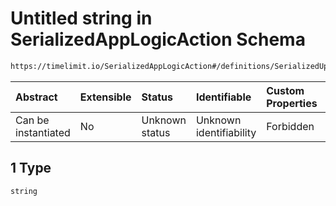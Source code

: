 # Untitled string in SerializedAppLogicAction Schema

```txt
https://timelimit.io/SerializedAppLogicAction#/definitions/SerializedUpdateAppActivitiesAction/properties/removed/items/items/1
```



| Abstract            | Extensible | Status         | Identifiable            | Custom Properties | Additional Properties | Access Restrictions | Defined In                                                                                            |
| :------------------ | :--------- | :------------- | :---------------------- | :---------------- | :-------------------- | :------------------ | :---------------------------------------------------------------------------------------------------- |
| Can be instantiated | No         | Unknown status | Unknown identifiability | Forbidden         | Allowed               | none                | [SerializedAppLogicAction.schema.json\*](SerializedAppLogicAction.schema.json "open original schema") |

## 1 Type

`string`
